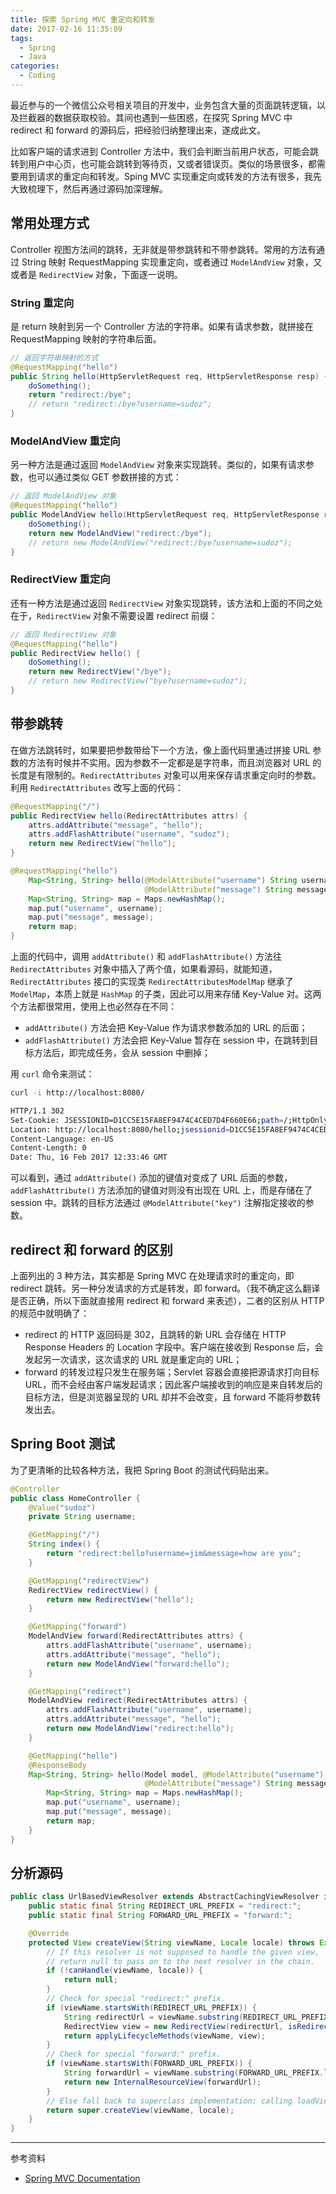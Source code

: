 ```yaml
---
title: 探索 Spring MVC 重定向和转发
date: 2017-02-16 11:35:09
tags:
  - Spring
  - Java
categories:
  - Coding
---
```


最近参与的一个微信公众号相关项目的开发中，业务包含大量的页面跳转逻辑，以及拦截器的数据获取校验。其间也遇到一些困惑，在探究 Spring MVC 中 redirect 和 forward 的源码后，把经验归纳整理出来，遂成此文。

<!-- more -->

比如客户端的请求进到 Controller 方法中，我们会判断当前用户状态，可能会跳转到用户中心页，也可能会跳转到等待页，又或者错误页。类似的场景很多，都需要用到请求的重定向和转发。Sping MVC 实现重定向或转发的方法有很多，我先大致梳理下，然后再通过源码加深理解。

## 常用处理方式

Controller 视图方法间的跳转，无非就是带参跳转和不带参跳转。常用的方法有通过 String 映射 RequestMapping 实现重定向，或者通过 `ModelAndView` 对象，又或者是 `RedirectView` 对象，下面逐一说明。

### String 重定向

是 return 映射到另一个 Controller 方法的字符串。如果有请求参数，就拼接在 RequestMapping 映射的字符串后面。

```java
// 返回字符串映射的方式
@RequestMapping("hello")
public String hello(HttpServletRequest req, HttpServletResponse resp) {
    doSomething();
    return "redirect:/bye";
    // return "redirect:/bye?username=sudoz";
}
```

### ModelAndView 重定向

另一种方法是通过返回 `ModelAndView` 对象来实现跳转。类似的，如果有请求参数，也可以通过类似 GET 参数拼接的方式：

```java
// 返回 ModelAndView 对象
@RequestMapping("hello")
public ModelAndView hello(HttpServletRequest req, HttpServletResponse resp) {
    doSomething();
    return new ModelAndView("redirect:/bye");
    // return new ModelAndView("redirect:/bye?username=sudoz");
}
```

### RedirectView 重定向

还有一种方法是通过返回 `RedirectView` 对象实现跳转，该方法和上面的不同之处在于，`RedirectView` 对象不需要设置 redirect 前缀：

```java
// 返回 RedirectView 对象
@RequestMapping("hello")
public RedirectView hello() {
    doSomething();
    return new RedirectView("/bye");
    // return new RedirectView("bye?username=sudoz");
}
```

## 带参跳转

在做方法跳转时，如果要把参数带给下一个方法，像上面代码里通过拼接 URL 参数的方法有时候并不实用。因为参数不一定都是是字符串，而且浏览器对 URL 的长度是有限制的。`RedirectAttributes` 对象可以用来保存请求重定向时的参数。利用 `RedirectAttributes` 改写上面的代码：

```java
@RequestMapping("/")
public RedirectView hello(RedirectAttributes attrs) {
    attrs.addAttribute("message", "hello");    
    attrs.addFlashAttribute("username", "sudoz");
    return new RedirectView("hello");
}

@RequestMapping("hello")
    Map<String, String> hello(@ModelAttribute("username") String username,
                              @ModelAttribute("message") String message) {
    Map<String, String> map = Maps.newHashMap();
    map.put("username", username);
    map.put("message", message);
    return map;
}
```

上面的代码中，调用 `addAttribute()` 和 `addFlashAttribute()` 方法往 `RedirectAttributes` 对象中插入了两个值，如果看源码，就能知道，`RedirectAttributes` 接口的实现类 `RedirectAttributesModelMap` 继承了 `ModelMap`，本质上就是 `HashMap` 的子类，因此可以用来存储 Key-Value 对。这两个方法都很常用，使用上也必然存在不同：
- `addAttribute()` 方法会把 Key-Value 作为请求参数添加的 URL 的后面；
- `addFlashAttribute()` 方法会把 Key-Value 暂存在 session 中，在跳转到目标方法后，即完成任务，会从 session 中删掉；

用 `curl` 命令来测试：

```bash
curl -i http://localhost:8080/

HTTP/1.1 302 
Set-Cookie: JSESSIONID=D1CC5E15FA8EF9474C4CED7D4F660E66;path=/;HttpOnly
Location: http://localhost:8080/hello;jsessionid=D1CC5E15FA8EF9474C4CED7D4F660E66?username=sudoz
Content-Language: en-US
Content-Length: 0
Date: Thu, 16 Feb 2017 12:33:46 GMT
```

可以看到，通过 `addAttribute()` 添加的键值对变成了 URL 后面的参数，`addFlashAttribute()` 方法添加的键值对则没有出现在 URL 上，而是存储在了 session 中。跳转的目标方法通过 `@ModelAttribute("key")` 注解指定接收的参数。

## redirect 和 forward 的区别

上面列出的 3 种方法，其实都是 Spring MVC 在处理请求时的重定向，即 redirect 跳转。另一种分发请求的方式是转发，即 forward。（我不确定这么翻译是否正确，所以下面就直接用 redirect 和 forward 来表述），二者的区别从 HTTP 的规范中就明确了：
- redirect 的 HTTP 返回码是 302，且跳转的新 URL 会存储在 HTTP Response Headers 的 Location 字段中。客户端在接收到 Response 后，会发起另一次请求，这次请求的 URL 就是重定向的 URL；
- forward 的转发过程只发生在服务端；Servlet 容器会直接把源请求打向目标 URL，而不会经由客户端发起请求；因此客户端接收到的响应是来自转发后的目标方法，但是浏览器呈现的 URL 却并不会改变，且 forward 不能将参数转发出去。

## Spring Boot 测试

为了更清晰的比较各种方法，我把 Spring Boot 的测试代码贴出来。

```java
@Controller
public class HomeController {
    @Value("sudoz")
    private String username;

    @GetMapping("/")
    String index() {
        return "redirect:hello?username=jim&message=how are you";
    }

    @GetMapping("redirectView")
    RedirectView redirectView() {
        return new RedirectView("hello");
    }

    @GetMapping("forward")
    ModelAndView forward(RedirectAttributes attrs) {
        attrs.addFlashAttribute("username", username);
        attrs.addAttribute("message", "hello");
        return new ModelAndView("forward:hello");
    }

    @GetMapping("redirect")
    ModelAndView redirect(RedirectAttributes attrs) {
        attrs.addFlashAttribute("username", username);
        attrs.addAttribute("message", "hello");
        return new ModelAndView("redirect:hello");
    }

    @GetMapping("hello")
    @ResponseBody
    Map<String, String> hello(Model model, @ModelAttribute("username") String username,
                              @ModelAttribute("message") String message) {
        Map<String, String> map = Maps.newHashMap();
        map.put("username", username);
        map.put("message", message);
        return map;
    }
}
```

## 分析源码

```java
public class UrlBasedViewResolver extends AbstractCachingViewResolver implements Ordered {
    public static final String REDIRECT_URL_PREFIX = "redirect:";
    public static final String FORWARD_URL_PREFIX = "forward:";

    @Override
    protected View createView(String viewName, Locale locale) throws Exception {
        // If this resolver is not supposed to handle the given view,
        // return null to pass on to the next resolver in the chain.
        if (!canHandle(viewName, locale)) {
            return null;
        }
        // Check for special "redirect:" prefix.
        if (viewName.startsWith(REDIRECT_URL_PREFIX)) {
            String redirectUrl = viewName.substring(REDIRECT_URL_PREFIX.length());
            RedirectView view = new RedirectView(redirectUrl, isRedirectContextRelative(), isRedirectHttp10Compatible());
            return applyLifecycleMethods(viewName, view);
        }
        // Check for special "forward:" prefix.
        if (viewName.startsWith(FORWARD_URL_PREFIX)) {
            String forwardUrl = viewName.substring(FORWARD_URL_PREFIX.length());
            return new InternalResourceView(forwardUrl);
        }
        // Else fall back to superclass implementation: calling loadView.
        return super.createView(viewName, locale);
    }
}
```

***

参考资料
- [Spring MVC Documentation](https://docs.spring.io/spring/docs/current/spring-framework-reference/html/mvc.html)